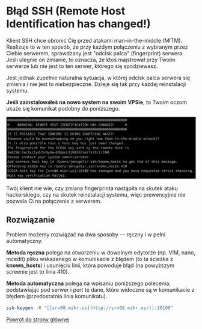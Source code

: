 # Błąd SSH (Remote Host Identification has changed!)

Klient SSH chce obronić Cię przed atakami man-in-the-middle (MITM). Realizuje to w ten sposób, że przy każdym połączeniu z wybranym przez Ciebie serwerem, sprawdzany jest "odcisk palca" (fingerprint) serwera. Jeśli ulegnie on zmianie, to oznacza, że ktoś majstrował przy Twoim serwerze lub nie jest to ten serwer, którego się spodziewasz.

Jest jednak zupełnie naturalna sytuacja, w której odcisk palca serwera się zmienia i nie jest to niebezpieczne. Dzieje się tak przy każdej reinstalacji systemu.

**Jeśli zainstalowałeś na nowo system na swoim VPSie**, to Twoim oczom ukaże się komunikat podobny do poniższego.

![Błąd SSH - Zmieniono klucz](ssh-host-key-error.png)

Twój klient nie wie, czy zmiana fingerprinta nastąpiła na skutek ataku hackerskiego, czy na skutek reinstalacji systemu, więc prewencyjnie nie pozwala Ci na połączenie z serwerem.

## Rozwiązanie

Problem możemy rozwiązać na dwa sposoby — ręczny i w pełni automatyczny.

**Metoda ręczna** polega na otworzeniu w dowolnym edytorze (np. VIM, nano, mcedit) pliku wskazanego w komunikacie z błędem (to ta ścieżka z **known_hosts**) i usunięciu linii, która powoduje błąd (na powyższym screenie jest to linia 410).

**Metoda automatyczna** polega na wpisaniu poniższego polecenia, podstawiając pod serwer i port te dane, które widoczne są w komunikacie z błędem (przedostatnia linia komunikatu).

```bash
ssh-keygen -R "[[srv08.mikr.us](http://srv08.mikr.us/)]:10100"
```

[Powrót do strony głównej](/)